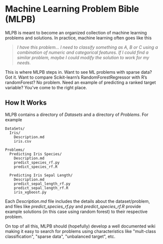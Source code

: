 # Machine Learning Problem Bible (MLPB)

MLPB is meant to become an organized collection of machine learning problems and solutions. In practice, machine learning often goes like this

> *I have this problem... I need to classify something as A, B or C using a combination of numeric and categorical features.  If I could find a similar problem, maybe I could modify the solution to work for my needs.*

This is where MLPB steps in. Want to see ML problems with sparse data? Got it. Want to compare Scikit-learn’s RandomForestRegressor with R’s randomForest? No problem. Need an example of predicting a ranked target variable? You’ve come to the right place.

## How It Works

MLPB contains a directory of *Datasets* and a directory of *Problems*. For example

```
DataSets/
  Iris/
    Description.md
    iris.csv

Problems/
  Predicting Iris Species/
    Description.md
    predict_species_rf.py
    predict_species_rf.R

  Predicting Iris Sepal Length/
    Description.md
    predict_sepal_length_rf.py
    predict_sepal_length_rf.R
    iris_xgboost.py
```

Each *Description.md* file includes the details about the dataset/problem, and files like *predict_species_rf.py* and *predict_species_rf.R* provide example solutions (in this case using random forest) to their respective problem.

On top of all this, MLPB should (hopefully) develop a well documented wiki making it easy to search for problems using  characteristics like "mult-class classification", "sparse data", "unbalanced target", etc.
